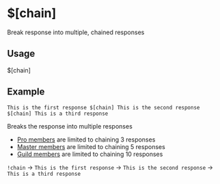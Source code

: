 # $[chain]
Break response into multiple, chained responses

## Usage
$[chain]

## Example
    This is the first response $[chain] This is the second response $[chain] This is a third response

Breaks the response into multiple responses

- [Pro members](https://botisimo.com/membership.html) are limited to chaining 3 responses
- [Master members](https://botisimo.com/membership.html) are limited to chaining 5 responses
- [Guild members](https://botisimo.com/membership.html) are limited to chaining 10 responses

`!chain`
 -> `This is the first response`
 -> `This is the second response`
 -> `This is a third response`
